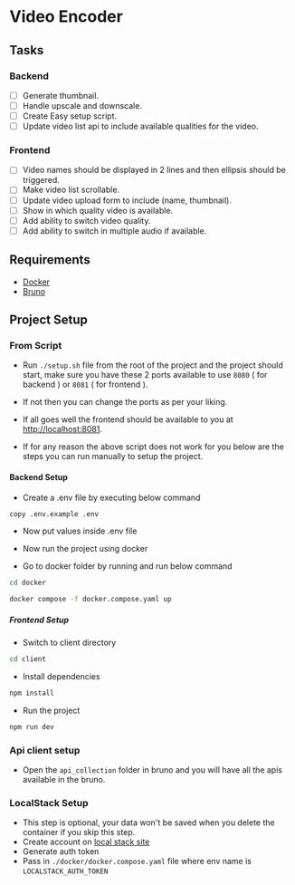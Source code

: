 # Video Encoder

## Tasks

### Backend

- [ ] Generate thumbnail.
- [ ] Handle upscale and downscale.
- [ ] Create Easy setup script.
- [ ] Update video list api to include available qualities for the video.

### Frontend

- [ ] Video names should be displayed in 2 lines and then ellipsis should be triggered.
- [ ] Make video list scrollable.
- [ ] Update video upload form to include (name, thumbnail).
- [ ] Show in which quality video is available.
- [ ] Add ability to switch video quality.
- [ ] Add ability to switch in multiple audio if available.

## Requirements

- [Docker](https://docs.docker.com/engine/install/)
- [Bruno](https://www.usebruno.com/downloads)

## Project Setup

### From Script

- Run `./setup.sh` file from the root of the project and the project should start, make sure you have these 2 ports available to use `8080` ( for backend ) or `8081` ( for frontend ).
- If not then you can change the ports as per your liking.
- If all goes well the frontend should be available to you at [http://localhost:8081](http://localhost:8081).

- If for any reason the above script does not work for you below are the steps you can run manually to setup the project.

#### Backend Setup

- Create a .env file by executing below command
  
```sh
copy .env.example .env
```

- Now put values inside .env file

- Now run the project using docker
- Go to docker folder by running and run below command

```sh
cd docker
```

```sh
docker compose -f docker.compose.yaml up
```

##### Frontend Setup

- Switch to client directory

```sh
cd client
```

- Install dependencies

```sh
npm install
```

- Run the project

```sh
npm run dev
```

### Api client setup

- Open the `api_collection` folder in bruno and you will have all the apis available in the bruno.

### LocalStack Setup

- This step is optional, your data won't be saved when you delete the container if you skip this step.
- Create account on [local stack site](https://app.localstack.cloud)
- Generate auth token
- Pass in `./docker/docker.compose.yaml` file where env name is `LOCALSTACK_AUTH_TOKEN`

